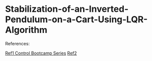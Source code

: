 # Stabilization-of-an-Inverted-Pendulum-on-a-Cart-Using-LQR-Algorithm

References:

[Ref1 Control Bootcamp Series](https://www.youtube.com/watch?v=qjhAAQexzLg&t=3s)
[Ref2](https://www.youtube.com/watch?v=hAI8Ag3bzeE&t=1139s)

